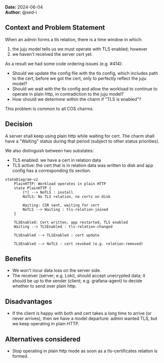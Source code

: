 **Date:** 2024-06-04<br/>
**Author:** @sed-i

## Context and Problem Statement
When an admin forms a tls relation, there is a time window in which:

1. the juju model tells us we must operate with TLS enabled; however
2. we haven't received the server cert yet.

As a result we had some code ordering issues (e.g. #414):
- Should we update the config file with the tls config, which includes path to
  the cert, before we got the cert, only to perfectly reflect the juju model?
- Should we wait with the tls config and allow the workload to continue to
  operate in plain http, in contradiction to the juju model?
- How should we determine within the charm if "TLS is enabled"?

This problem is common to all COS charms.

## Decision
A server shall keep using plain http while waiting for cert. The charm shall
have a "Waiting" status during that period (subject to other status
priorities).

We also distinguish between two substates:
- TLS enabled: we have a cert in relation data
- TLS active: the cert that is in relation data was written to disk and app
  config has a corresponding tls section.

```mermaid
stateDiagram-v2
    PlainHTTP: Workload operates in plain HTTP
    state PlainHTTP {
        [*] --> NoTLS : install
        NoTLS: No TLS relation, no certs on disk

        Waiting: CSR sent, waiting for cert
        NoTLS --> Waiting : tls-relation-joined
    }

    TLSEnabled: Cert written, app restarted, TLS enabled
    Waiting --> TLSEnabled : tls-relation-changed

    TLSEnabled --> TLSEnabled : cert update

    TLSEnabled --> NoTLS : cert revoked (e.g. relation-removed)
```

## Benefits
- We won't incur data loss on the server side.
- The receiver (server; e.g. Loki), should accept unecrypted data; it should be
  up to the sender (client; e.g. grafana-agent) to decide whether to send over
  plain http.

## Disadvantages
- If the client is happy with both and cert takes a long time to
  arrive (or never arrives), then we have a model departure: admin wanted TLS,
  but we keep operating in plain HTTP.

## Alternatives considered
- Stop operating in plain http mode as soon as a tls-certificates relation is
  formed.
